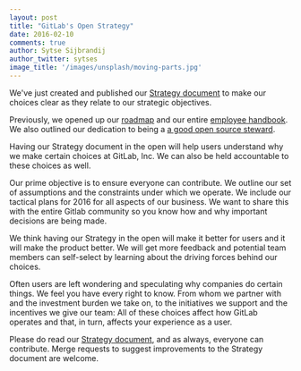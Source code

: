 ```yaml
---
layout: post
title: "GitLab's Open Strategy"
date: 2016-02-10
comments: true
author: Sytse Sijbrandij
author_twitter: sytses
image_title: '/images/unsplash/moving-parts.jpg'
---
```


We've just created and published our [Strategy document][strategy]
to make our choices clear as they relate to our strategic objectives.

<!-- more -->

Previously, we opened up our [roadmap](direction) and our entire [employee handbook](handbook).
We also outlined our dedication to being a [a good open source steward][stewardship].

Having our Strategy document in the open will help users understand why
we make certain choices at GitLab, Inc.
We can also be held accountable to these choices as well.

Our prime objective is to ensure everyone can contribute.
We outline our set of assumptions and the constraints under which we operate.
We include our tactical plans for 2016 for all aspects of our business.
We want to share this with the entire Gitlab community so you know how
and why important decisions are being made.

We think having our Strategy in the open will make it better for users and it will make
the product better.
We will get more feedback and potential team members can self-select
by learning about the driving forces behind our choices.

Often users are left wondering and speculating why companies do certain things.
We feel you have every right to know.
From whom we partner with and the investment burden we take on,
to the initiatives we support and the incentives we give our team:
All of these choices affect how GitLab operates and that, in turn, affects
your experience as a user.

Please do read our [Strategy document][strategy], and as always,
everyone can contribute.
Merge requests to suggest improvements to the Strategy document are welcome.

[stewardship]: https://about.gitlab.com/2016/01/11/being-a-good-open-source-steward/
[direction]: https://about.gitlab.com/direction/
[handbook]: https://about.gitlab.com/handbook/
[strategy]: https://about.gitlab.com/strategy/
